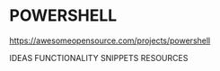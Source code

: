 # POWERSHELL

https://awesomeopensource.com/projects/powershell

IDEAS
FUNCTIONALITY
SNIPPETS
RESOURCES

